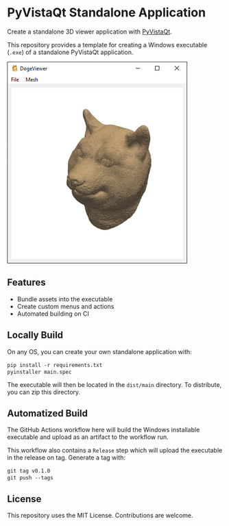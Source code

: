 # PyVistaQt Standalone Application

Create a standalone 3D viewer application with [PyVistaQt](https://qtdocs.pyvista.org).

This repository provides a template for creating a Windows executable (`.exe`) of a
standalone PyVistaQt application.

![screenshot](./screenshot.png)

## Features

- Bundle assets into the executable
- Create custom menus and actions
- Automated building on CI

## Locally Build

On any OS, you can create your own standalone application with:

```
pip install -r requirements.txt
pyinstaller main.spec
```

The executable will then be located in the `dist/main` directory. To distribute, you can zip this directory.


## Automatized Build

The GitHub Actions workflow here will build the Windows installable executable and upload as an artifact to the workflow run.

This workflow also contains a `Release` step which will upload the executable in the release on tag. Generate a tag with:

```
git tag v0.1.0
git push --tags
```

## License

This repository uses the MIT License. Contributions are welcome.

